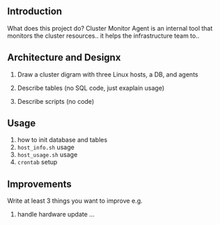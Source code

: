 ## Introduction
What does this project do? Cluster Monitor Agent is an internal tool 
that monitors the cluster resources.. it helps the infrastructure team to..

## Architecture and Designx
1) Draw a cluster digram with three Linux hosts, a DB, and agents

2) Describe tables (no SQL code, just exaplain usage)

3) Describe scripts (no code)

## Usage
1) how to init database and tables
2) `host_info.sh` usage
3) `host_usage.sh` usage
4) `crontab` setup

## Improvements
Write at least 3 things you want to improve
e.g.
1) handle hardware update
...


